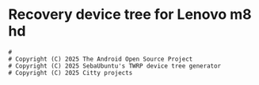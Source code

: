 # Recovery device tree for Lenovo m8 hd

```
#
# Copyright (C) 2025 The Android Open Source Project
# Copyright (C) 2025 SebaUbuntu's TWRP device tree generator
# Copyright (C) 2025 Citty projects


